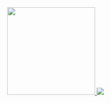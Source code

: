 <div align="center">

<!--
https://github.community/t/support-theme-context-for-images-in-light-vs-dark-mode/147981/84
-->
<a href="https://github-readme-stats-git-masterrstaa-rickstaa.vercel.app/api?username=paweu9000&&show_icons=true&theme=dark&hide=issues,contribs">
  <img height=200 src="https://github-readme-stats-git-masterrstaa-rickstaa.vercel.app/api?username=paweu9000&&show_icons=true&theme=dark&hide=issues,contribs" />
</a>

<a href="https://github-readme-stats-git-masterrstaa-rickstaa.vercel.app/api/top-langs/?username=paweu9000&&show_icons=true&theme=dark&hide=issues,contribs">
  <img src="https://github-readme-stats-git-masterrstaa-rickstaa.vercel.app/api/top-langs/?username=paweu9000&&show_icons=true&theme=dark&hide=issues,contribs" />
</a>

</div>

<!--
**paweu9000/paweu9000** is a ✨ _special_ ✨ repository because its `README.md` (this file) appears on your GitHub profile.

Here are some ideas to get you started:

- 🔭 I’m currently working on ...
- 🌱 I’m currently learning ...
- 👯 I’m looking to collaborate on ...
- 🤔 I’m looking for help with ...
- 💬 Ask me about ...
- 📫 How to reach me: ...
- 😄 Pronouns: ...
- ⚡ Fun fact: ...
-->
